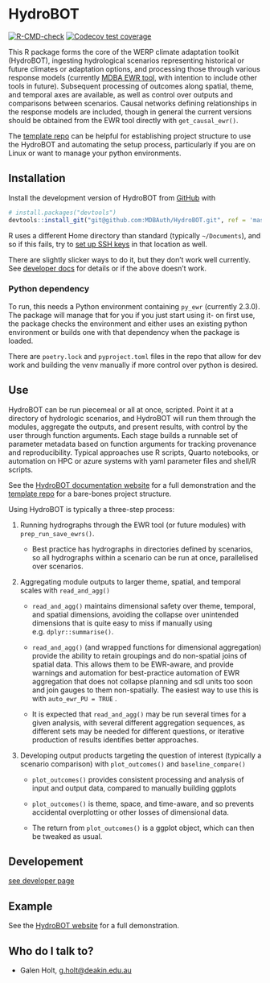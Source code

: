
<!-- README.md is generated from README.Rmd. Please edit that file -->

# HydroBOT

<!-- badges: start -->

[![R-CMD-check](https://github.com/MDBAuth/HydroBOT/actions/workflows/R-CMD-check.yaml/badge.svg)](https://github.com/MDBAuth/HydroBOT/actions/workflows/R-CMD-check.yaml)
[![Codecov test
coverage](https://codecov.io/gh/MDBAuth/HydroBOT/graph/badge.svg)](https://app.codecov.io/gh/MDBAuth/HydroBOT)

<!-- badges: end -->

This R package forms the core of the WERP climate adaptation toolkit
(HydroBOT), ingesting hydrological scenarios representing historical or
future climates or adaptation options, and processing those through
various response models (currently [MDBA EWR
tool](https://github.com/MDBAuth/EWR_tool), with intention to include
other tools in future). Subsequent processing of outcomes along spatial,
theme, and temporal axes are available, as well as control over outputs
and comparisons between scenarios. Causal networks defining
relationships in the response models are included, though in general the
current versions should be obtained from the EWR tool directly with
`get_causal_ewr()`.

The [template repo](https://github.com/MDBAuth/toolkit_use) can be
helpful for establishing project structure to use the HydroBOT and
automating the setup process, particularly if you are on Linux or want
to manage your python environments.

## Installation

Install the development version of HydroBOT from
[GitHub](https://github.com/MDBAuth/HydroBOT) with

``` r
# install.packages("devtools")
devtools::install_git("git@github.com:MDBAuth/HydroBOT.git", ref = 'master', force = TRUE, upgrade = 'ask', git = 'external')
```

R uses a different Home directory than standard (typically
`~/Documents`), and so if this fails, try to [set up SSH
keys](https://docs.github.com/en/authentication/connecting-to-github-with-ssh/generating-a-new-ssh-key-and-adding-it-to-the-ssh-agent)
in that location as well.

There are slightly slicker ways to do it, but they don’t work well
currently. See [developer docs](developer.md) for details or if the
above doesn’t work.

### Python dependency

To run, this needs a Python environment containing `py_ewr` (currently
2.3.0). The package will manage that for you if you just start using it-
on first use, the package checks the environment and either uses an
existing python environment or builds one with that dependency when the
package is loaded.

There are `poetry.lock` and `pyproject.toml` files in the repo that
allow for dev work and building the venv manually if more control over
python is desired.

## Use

HydroBOT can be run piecemeal or all at once, scripted. Point it at a
directory of hydrologic scenarios, and HydroBOT will run them through
the modules, aggregate the outputs, and present results, with control by
the user through function arguments. Each stage builds a runnable set of
parameter metadata based on function arguments for tracking provenance
and reproducibility. Typical approaches use R scripts, Quarto notebooks,
or automation on HPC or azure systems with yaml parameter files and
shell/R scripts.

See the [HydroBOT documentation
website](https://mdbauth.github.io/HydroBOT_website/) for a full
demonstration and the [template
repo](https://github.com/MDBAuth/toolkit_use) for a bare-bones project
structure.

Using HydroBOT is typically a three-step process:

1.  Running hydrographs through the EWR tool (or future modules) with
    `prep_run_save_ewrs()`.

    - Best practice has hydrographs in directories defined by scenarios,
      so all hydrographs within a scenario can be run at once,
      parallelised over scenarios.

2.  Aggregating module outputs to larger theme, spatial, and temporal
    scales with `read_and_agg()`

    - `read_and_agg()` maintains dimensional safety over theme,
      temporal, and spatial dimensions, avoiding the collapse over
      unintended dimensions that is quite easy to miss if manually using
      e.g. `dplyr::summarise()`.

    - `read_and_agg()` (and wrapped functions for dimensional
      aggregation) provide the ability to retain groupings and do
      non-spatial joins of spatial data. This allows them to be
      EWR-aware, and provide warnings and automation for best-practice
      automation of EWR aggregation that does not collapse planning and
      sdl units too soon and join gauges to them non-spatially. The
      easiest way to use this is with `auto_ewr_PU = TRUE` .

    - It is expected that `read_and_agg()` may be run several times for
      a given analysis, with several different aggregation sequences, as
      different sets may be needed for different questions, or iterative
      production of results identifies better approaches.

3.  Developing output products targeting the question of interest
    (typically a scenario comparison) with `plot_outcomes()` and
    `baseline_compare()`

    - `plot_outcomes()` provides consistent processing and analysis of
      input and output data, compared to manually building ggplots

    - `plot_outcomes()` is theme, space, and time-aware, and so prevents
      accidental overplotting or other losses of dimensional data.

    - The return from `plot_outcomes()` is a ggplot object, which can
      then be tweaked as usual.

## Developement

[see developer page](developer.md)

## Example

See the [HydroBOT website](https://mdbauth.github.io/HydroBOT_website/)
for a full demonstration.

## Who do I talk to?

- Galen Holt, <g.holt@deakin.edu.au>
